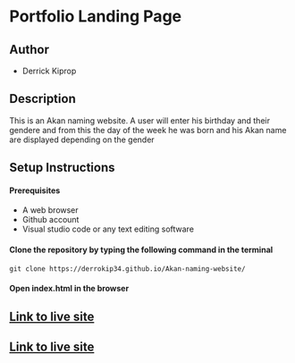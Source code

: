 # Portfolio Landing Page

## Author
- Derrick Kiprop

## Description

This is an Akan naming website. A user will enter his birthday and their gendere and from this the day of the week he was born and his Akan name are displayed depending on the gender

## Setup Instructions
#### Prerequisites
- A web browser
- Github account
- Visual studio code or any text editing software

#### Clone the repository by typing the following command in the terminal
`git clone https://derrokip34.github.io/Akan-naming-website/`

#### Open index.html in the browser

## [Link to live site](https://derrokip34.github.io/Akan-naming-website/)

## [Link to live site](https://derrokip34.github.io/Akan-naming-website/)